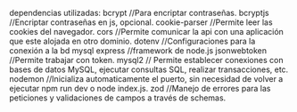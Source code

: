 dependencias utilizadas:
    bcrypt //Para encriptar contraseñas.
    bcryptjs //Encriptar contraseñas en js, opcional.
    cookie-parser //Permite leer las cookies del navegador.
    cors //Permite comunicar la api con una aplicación que este alojada en otro dominio.
    dotenv //Configuraciones para la conexión a la bd mysql
    express //framework de node.js
    jsonwebtoken //Permite trabajar con token.
    mysql2 // Permite establecer conexiones con bases de datos MySQL, ejecutar consultas SQL, realizar transacciones, etc.
    nodemon //Inicializa automaticamente el puerto, sin necesidad de volver a ejecutar npm run dev o node index.js.
    zod //Manejo de errores para las peticiones y validaciones de campos a través de schemas.
